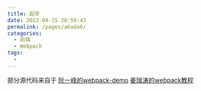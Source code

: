 ```yaml
---
title: 起步
date: 2022-04-15 20:59:43
permalink: /pages/a6ada6/
categories:
  - 前端
  - Webpack
tags:
  - 
---
```

部分源代码来自于
[阮一峰的webpack-demo](https://github.com/ruanyf/webpack-demos)
[姜瑞涛的webpack教程](https://www.jiangruitao.com/webpack/)

